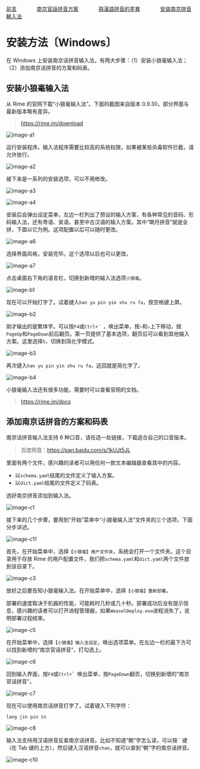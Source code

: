 <tr>
<td><a style="margin-right: 50px;" href="https://uliloewi.github.io/LangJinPinIn/CiwnIwn">前言</a></td>
<td ><a style="margin-right: 50px;" href="https://uliloewi.github.io/LangJinPinIn/PinInFangAng">南京官話拼音方案</a></td>
<td ><a style="margin-right: 50px;" href="https://uliloewi.github.io/LangJinPinIn/LinIwnChaI">與漢語拼音的差異</a></td>
<td ><a style="margin-right: 50px;" href="https://uliloewi.github.io/LangJinPinIn/angzhuangfa">安装南京拼音輸入法</a></td>
</tr>

# 安装方法〔Windows〕

在 Windows 上安装南京话拼音输入法，有两大步骤：（1）安装小狼毫输入法；（2）添加南京话拼音的方案和码表。

## 安装小狼毫输入法

从 Rime 的官网下载“小狼毫输入法”。下面的截图来自版本 0.9.30，部分界面与最新版本略有差异。

> https://rime.im/download

![image-a1]

运行安装程序。输入法程序需要比较高的系统权限，如果被某些杀毒软件拦截，请允许放行。

![image-a2]

接下来是一系列的安装选项，可以不用修改。

![image-a3]

![image-a4]

安装后会弹出设定菜单，左边一栏列出了预设的输入方案，有各种常见的音码、形码输入法，还有粤语、吴语，甚至中古汉语的输入方案。其中“朙月拼音”就是全拼，下面以它为例。这项配置以后可以随时更改。

![image-a6]

选择界面风格，安装完毕。这个选项以后也可以更改。

![image-a7]

点击桌面右下角的语言栏，切换到新增的输入法选项`小狼毫`。

![image-b1]

现在可以开始打字了。试着键入`han yu pin yin shu ru fa`，按空格键上屏。

![image-b2]

刚才输出的是繁体字。可以按`F4`或```Ctrl+` ```，唤出菜单，按`↑`和`↓`上下移动，按`PageUp`和`PageDown`前后翻页。第一页提供了基本选项，翻页后可以看到其他输入方案。这里选择`5`，切换到简化字模式。

![image-b3]

再次键入`han yu pin yin shu ru fa`，这回就是简化字了。

![image-b4]

小狼毫输入法还有很多功能，需要时可以查看官网的文档。

> https://rime.im/docs

## 添加南京话拼音的方案和码表

南京话拼音输入法支持 6 种口音，请任选一处链接，下载适合自己的口音版本。

> 百度网盘：https://pan.baidu.com/s/1kUJt5JL


里面有两个文件，感兴趣的读者可以用任何一款文本编辑器查看其中的内容。

- 以`schema.yaml`结尾的文件定义了输入方案。
- 以`dict.yaml`结尾的文件定义了码表。

选好南京拼音添加到输入法。

![image-c1]

接下来的几个步骤，要用到“开始”菜单中“小狼毫输入法”文件夹的三个选项，下面分步详述。

![image-c11]

首先，在开始菜单中，选择`【小狼毫】用户文件夹`，系统会打开一个文件夹。这个目录用于存放 Rime 的用户配置文件，我们把`schema.yaml`和`dict.yaml`两个文件放到该目录下。

![image-c3]

放好之后要告知小狼毫输入法。在开始菜单中，选择`【小狼毫】重新部署`。

部署的速度取决于机器的性能，可能耗时几秒或几十秒。部署成功后没有提示信息，感兴趣的读者可以打开进程管理器，如果`WeaselDeploy.exe`进程消失了，说明部署过程结束。

![image-c5]

在开始菜单中，选择`【小狼毫】输入法设定`，唤出选项菜单。在左边一栏的最下方可以找到新增的“南京官话拼音”，打勾选上。

![image-c6]

回到输入界面，按`F4`或```Ctrl+` ```唤出菜单，按`PageDown`翻页，切换到新增的“南京官话拼音”。

![image-c7]

现在可以使用南京话拼音打字了。试着键入下列字符：

```
lang jin pin in
```

![image-c8]


输入法支持用汉语拼音反查南京话拼音。比如不知道“朝”字怎么读，可以按 \` 键（在 Tab 键的上方），然后键入汉语拼音`chao`，就可以查到“朝”字的南京话拼音。

![image-c10]

[image-a1]: https://ww1.sinaimg.cn/large/006mIeATjw1f2ai9l6mqyj30sg0lcwhd.jpg
[image-a2]: https://ww4.sinaimg.cn/large/006mIeATjw1f2ai9lmksdj30sg0lcn01.jpg
[image-a3]: https://ww4.sinaimg.cn/large/006mIeATjw1f2ai9mcrngj30sg0lcq6t.jpg
[image-a4]: https://ww4.sinaimg.cn/large/006mIeATjw1f2ai9msya4j30sg0lcwi7.jpg
[image-a5]: https://ww4.sinaimg.cn/large/006mIeATjw1f2ai9nloqkj30sg0lcwic.jpg
[image-a6]: https://ww4.sinaimg.cn/large/006mIeATjw1f2ai9o3rzqj30sg0lcn13.jpg
[image-a7]: https://ww1.sinaimg.cn/large/006mIeATjw1f2ai9ondg7j30sg0lcdjy.jpg
[image-a8]: https://ww3.sinaimg.cn/large/006mIeATjw1f2ai9p2lq0j30sg0lcwi2.jpg

[image-b1]: https://ww4.sinaimg.cn/large/006mIeATjw1f2aiempz48j30sg0lctaw.jpg
[image-b2]: https://ww3.sinaimg.cn/large/006mIeATjw1f2aien6s3sj30sg0lc76u.jpg
[image-b3]: https://ww4.sinaimg.cn/large/006mIeATjw1f2aienthpej30sg0lcgo5.jpg
[image-b4]: https://ww3.sinaimg.cn/large/006mIeATjw1f2aieo9qwoj30sg0lc0vc.jpg

[image-c1]: https://ww4.sinaimg.cn/large/006mIeATjw1f2aij8s6btj30sg0lc775.jpg
[image-c2]: https://ww4.sinaimg.cn/large/006mIeATjw1f2aij98ozyj30sg0lc77d.jpg
[image-c3]: https://ww2.sinaimg.cn/large/006mIeATjw1f2aij9qe5yj30sg0lcwjd.jpg
[image-c4]: https://ww4.sinaimg.cn/large/006mIeATjw1f2aija7gdjj30sg0lctca.jpg
[image-c5]: https://ww4.sinaimg.cn/large/006mIeATjw1f2aijasbf5j30sg0lcn17.jpg
[image-c6]: https://ww3.sinaimg.cn/large/006mIeATjw1f2aijbdxgij30sg0lcq5w.jpg
[image-c7]: https://ww3.sinaimg.cn/large/006mIeATjw1f2aijbv2u6j30sg0lc0vj.jpg
[image-c8]: https://ww2.sinaimg.cn/large/006mIeATjw1f2aijdze38j30sg0lcmzw.jpg
[image-c9]: https://ww3.sinaimg.cn/large/006mIeATjw1f2aijem663j30sg0lcdih.jpg
[image-c10]: https://ww1.sinaimg.cn/large/006mIeATjw1f2aijf2ylxj30sg0lc415.jpg
[image-c11]: https://ww4.sinaimg.cn/large/006mIeATjw1f2qc0urd6jj30sg0lcgp8.jpg


